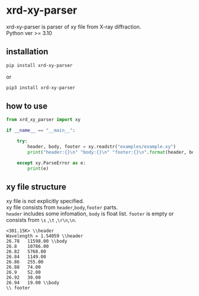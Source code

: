 # xrd-xy-parser

xrd-xy-parser is parser of xy file from X-ray diffraction.<br>
Python ver >= 3.10


## installation

```sh
pip install xrd-xy-parser
```
or
```sh
pip3 install xrd-xy-parser
```
 
## how to use
```python
from xrd_xy_parser import xy

if __name__ == "__main__":

    try:
        header, body, footer = xy.readstr("examples/example.xy")
        print("header:{}\n" "body:{}\n" "footer:{}\n".format(header, body, footer))

    except xy.ParseError as e:
        print(e)
```

## xy file structure

xy file is not explicitly specified.<br>
xy file consists from `header`,`body`,`footer` parts.<br>
`header` includes some infomation,
`body` is float list.
`footer` is empty or consists from `\s` ,`\t` ,`\r\n`,`\n`.

```xy
<301.15K> \\header
Wavelength = 1.54059 \\header
26.78	11598.00 \\body
26.8	10786.00
26.82	5768.00
26.84	1149.00
26.86	255.00
26.88	74.00
26.9	52.00
26.92	30.00
26.94	19.00 \\body
\\ footer
```